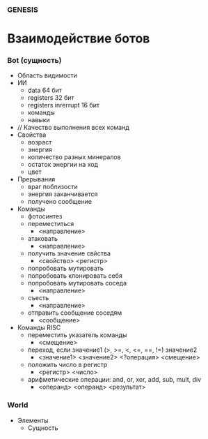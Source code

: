
### GENESIS


# Взаимодействие ботов


### Bot (сущность)

* Область видимости
* ИИ
  * data 64 бит
  * registers 32 бит
  * registers inrerrupt 16 бит
  * команды
  * навыки
* // Качество выполнения всех команд
* Свойства
  * возраст
  * энергия
  * количество разных минералов
  * остаток энергии на ход
  * цвет
* Прерывания
  * враг поблизости
  * энергия заканчивается
  * получено сообщение
* Команды
  * фотосинтез
  * переместиться
    * <направление>
  * атаковать
    * <направление>
  * получить значение свйства
    * <свойство> <регистр>
  * попробовать мутировать
  * попробовать клонировать себя
  * попробовать мутировать соседа
    * <направление>
  * съесть
    * <направление>
  * отправить сообщение соседям
    * <сообщение>
* Команды RISC
  * переместить указатель команды
    * <смещение>
  * переход, если значение1 (>, >=, <, <=, ==, !=) значение2
    * <значение1> <значение2> <?операция> <смещение>
  * положить число в регистр
    * <регистр> <число>
  * арифметические операции: and, or, xor, add, sub, mult, div
    * <операнд> <операнд> <результат>



### World

* Элементы
  * Сущность














